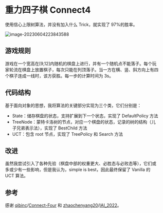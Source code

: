 # 重力四子棋 Connect4

使用信心上限树算法，并没有加入什么 Trick，就实现了 97%的胜率。

![image-20230604223843588](https://img.i207m.top/2023/06_6472cf34a06bf4d5d64c1ff6c53f4896.png)

## 游戏规则

游戏在一个宽高在[9,12]内随机的棋盘上进行，并有一个随机点不能落子。每个玩家轮流在棋盘上放置棋子，每次只能在列顶落子。当一方在横、竖、斜方向上有四个棋子连成一线时，该方获胜。每一步的计算时间为 3s。

## 代码结构

基于面向对象的思想，我将算法的关键部分实现为三个类，它们分别是：

- State：储存棋盘的状态，支持扩展到下一个状态，实现了 DefaultPolicy 方法
- TreeNode：蒙特卡洛树的节点，对应一个棋盘的状态，记录的树的结构（儿子兄弟表示法），实现了 BestChild 方法
- UCT：包含 root 节点，实现了 TreePolicy 和 Search 方法

## 改进

虽然我尝试引入了各种先验（棋盘中部的权重更大、必胜态与必败态等），它们或多或少有一些影响，但是我认为，simple is best，因此最终保留了 Vanilla 的 UCT 算法。

## 参考

感谢 [qibinc](https://github.com/qibinc)/[Connect-Four](https://github.com/qibinc/Connect-Four) 和 [zhaochenyang20](https://github.com/zhaochenyang20)/[IAI_2022](https://github.com/zhaochenyang20/IAI_2022)。
